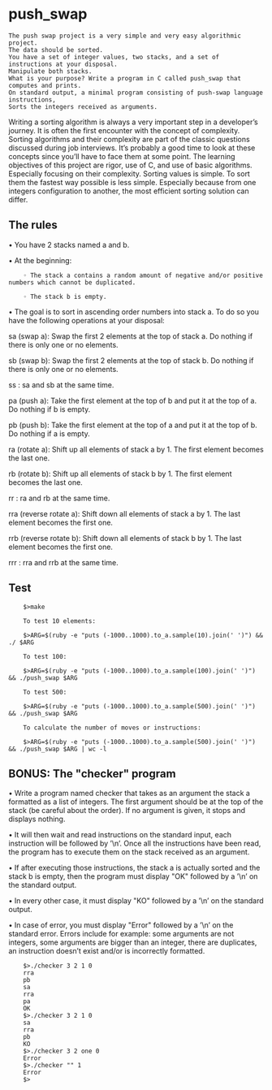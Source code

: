 # push_swap
    The push swap project is a very simple and very easy algorithmic project.
    The data should be sorted.
    You have a set of integer values, two stacks, and a set of instructions at your disposal.
    Manipulate both stacks.
    What is your purpose? Write a program in C called push_swap that computes and prints.
    On standard output, a minimal program consisting of push-swap language instructions,
    Sorts the integers received as arguments.
    
Writing a sorting algorithm is always a very important step in a developer’s journey. It is often the first encounter with the concept of complexity.
Sorting algorithms and their complexity are part of the classic questions discussed during job interviews. It’s probably a good time to look at these concepts since you’ll have to face them at some point.
The learning objectives of this project are rigor, use of C, and use of basic algorithms.
Especially focusing on their complexity.
Sorting values is simple. To sort them the fastest way possible is less simple. Especially
because from one integers configuration to another, the most efficient sorting solution can
differ.

## The rules

• You have 2 stacks named a and b.

• At the beginning:

        ◦ The stack a contains a random amount of negative and/or positive numbers which cannot be duplicated.
        
        ◦ The stack b is empty.

• The goal is to sort in ascending order numbers into stack a. To do so you have the following operations at your disposal:

sa (swap a): Swap the first 2 elements at the top of stack a. Do nothing if there is only one or no elements.

sb (swap b): Swap the first 2 elements at the top of stack b. Do nothing if there is only one or no elements.

ss : sa and sb at the same time.

pa (push a): Take the first element at the top of b and put it at the top of a. Do nothing if b is empty.

pb (push b): Take the first element at the top of a and put it at the top of b. Do nothing if a is empty.

ra (rotate a): Shift up all elements of stack a by 1. The first element becomes the last one.

rb (rotate b): Shift up all elements of stack b by 1. The first element becomes the last one.

rr : ra and rb at the same time.

rra (reverse rotate a): Shift down all elements of stack a by 1. The last element becomes the first one.

rrb (reverse rotate b): Shift down all elements of stack b by 1. The last element becomes the first one.

rrr : rra and rrb at the same time.

## Test

        $>make

        To test 10 elements:
        
        $>ARG=$(ruby -e "puts (-1000..1000).to_a.sample(10).join(' ')") && ./ $ARG

        To test 100:

        $>ARG=$(ruby -e "puts (-1000..1000).to_a.sample(100).join(' ')") && ./push_swap $ARG

        To test 500:

        $>ARG=$(ruby -e "puts (-1000..1000).to_a.sample(500).join(' ')") && ./push_swap $ARG

        To calculate the number of moves or instructions:

        $>ARG=$(ruby -e "puts (-1000..1000).to_a.sample(500).join(' ')") && ./push_swap $ARG | wc -l

## BONUS: The "checker" program

• Write a program named checker that takes as an argument the stack a formatted as a list of integers. The first argument should be at the top of the stack (be careful about the order). If no argument is given, it stops and displays nothing.

• It will then wait and read instructions on the standard input, each instruction will be followed by ’\n’. Once all the instructions have been read, the program has to execute them on the stack received as an argument.

• If after executing those instructions, the stack a is actually sorted and the stack b is empty, then the program must display "OK" followed by a ’\n’ on the standard output.

• In every other case, it must display "KO" followed by a ’\n’ on the standard output.

• In case of error, you must display "Error" followed by a ’\n’ on the standard error. Errors include for example: some arguments are not integers, some arguments are bigger than an integer, there are duplicates, an instruction doesn’t exist and/or is incorrectly formatted.

        $>./checker 3 2 1 0
        rra
        pb
        sa
        rra
        pa
        OK
        $>./checker 3 2 1 0
        sa
        rra
        pb
        KO
        $>./checker 3 2 one 0
        Error
        $>./checker "" 1
        Error
        $>
